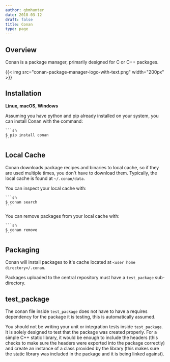 ```yaml
---
author: gbmhunter
date: 2018-03-12
draft: false
title: Conan
type: page
---
```


## Overview

Conan is a package manager, primarily designed for C or C++ packages.

{{< img src="conan-package-manager-logo-with-text.png" width="200px" >}}

## Installation

**Linux, macOS, Windows**

Assuming you have python and pip already installed on your system, you can install Conan with the command:

    ```sh
    $ pip install conan
    ```

## Local Cache

Conan downloads package recipes and binaries to local cache, so if they are used multiple times, you don't have to download them. Typically, the local cache is found at `~/.conan/data`.

You can inspect your local cache with:

    ```sh    
    $ conan search
    ```

You can remove packages from your local cache with:

    ```sh    
    $ conan remove
    ```

## Packaging

Conan will install packages to it's cache located at `<user home directory>/.conan`.

Packages uploaded to the central repository must have a `test_package` sub-directory.

## test_package

The conan file inside `test_package` does not have to have a requires dependency for the package it is testing, this is automatically assumed.

You should not be writing your unit or integration tests inside `test_package`. It is solely designed to test that the package was created properly. For a simple C++ static library, it would be enough to include the headers (this checks to make sure the headers were exported into the package correctly) and create an instance of a class provided by the library (this makes sure the static library was included in the package and it is being linked against).
